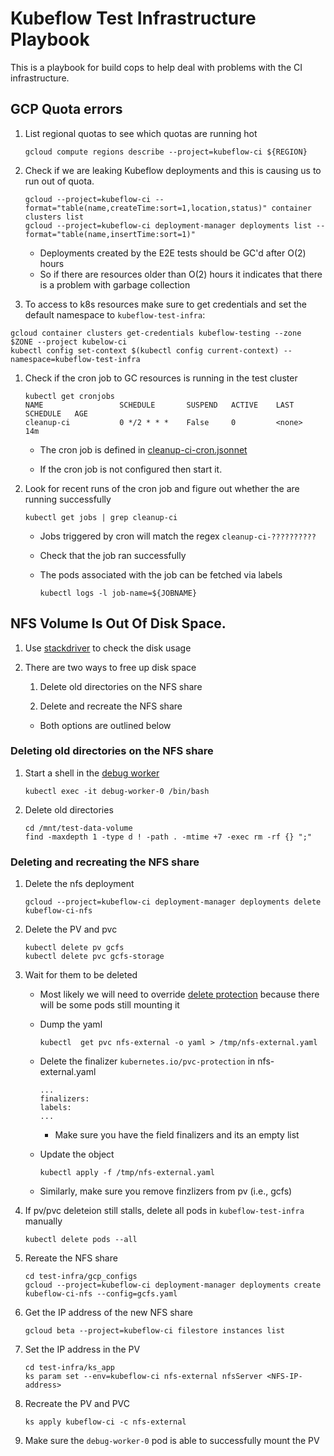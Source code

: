 # Kubeflow Test Infrastructure Playbook

This is a playbook for build cops to help deal with problems with the CI infrastructure.


## GCP Quota errors

1. List regional quotas to see which quotas are running hot

   ```
   gcloud compute regions describe --project=kubeflow-ci ${REGION}
   ```

1. Check if we are leaking Kubeflow deployments and this is causing us to run out of quota.

   ```
   gcloud --project=kubeflow-ci --format="table(name,createTime:sort=1,location,status)" container clusters list
   gcloud --project=kubeflow-ci deployment-manager deployments list --format="table(name,insertTime:sort=1)" 
   ```

   * Deployments created by the E2E tests should be GC'd after O(2) hours
   * So if there are resources older than O(2) hours it indicates that there is a problem with
     garbage collection

1. To access to k8s resources make sure to get credentials and set the default namespace to `kubeflow-test-infra`:

```
gcloud container clusters get-credentials kubeflow-testing --zone $ZONE --project kubelow-ci
kubectl config set-context $(kubectl config current-context) --namespace=kubeflow-test-infra
```

1. Check if the cron job to GC resources is running in the test cluster

   ```
   kubectl get cronjobs
   NAME                 SCHEDULE       SUSPEND   ACTIVE    LAST SCHEDULE   AGE	
   cleanup-ci           0 */2 * * *    False     0         <none>          14m
   ```

   * The cron job is defined in [cleanup-ci-cron.jsonnet](https://github.com/kubeflow/testing/blob/master/test-infra/ks_app/components/cleanup-ci-cron.jsonnet)

   * If the cron job is not configured then start it.


1. Look for recent runs of the cron job and figure out whether the are running successfully

   ```
   kubectl get jobs | grep cleanup-ci
   ```

   * Jobs triggered by cron will match the regex `cleanup-ci-??????????`

   * Check that the job ran successfully

   * The pods associated with the job can be fetched via labels

     ```
     kubectl logs -l job-name=${JOBNAME}
     ```

## NFS Volume Is Out Of Disk Space.

1. Use [stackdriver](https://cloud.google.com/filestore/docs/monitoring-instances)
   to check the disk usage

1. There are two ways to free up disk space

   1. Delete old directories on the NFS share

   1. Delete and recreate the NFS share

   * Both options are outlined below

### Deleting old directories on the NFS share

1. Start a shell in the [debug worker](https://github.com/kubeflow/testing/blob/master/test-infra/ks_app/components/debug-worker.jsonnet)

   ```
   kubectl exec -it debug-worker-0 /bin/bash
   ```

1. Delete old directories

   ```
   cd /mnt/test-data-volume
   find -maxdepth 1 -type d ! -path . -mtime +7 -exec rm -rf {} ";"
   ```

### Deleting and recreating the NFS share

1. Delete the nfs deployment

   ```
   gcloud --project=kubeflow-ci deployment-manager deployments delete kubeflow-ci-nfs
   ```

1. Delete the PV and pvc

   ```
   kubectl delete pv gcfs
   kubectl delete pvc gcfs-storage 
   ```

1. Wait for them to be deleted

   * Most likely we will need to override [delete protection](https://kubernetes.io/docs/concepts/storage/persistent-volumes/#storage-object-in-use-protection) because there will be some pods still mounting it


   * Dump the yaml
    
     ```
     kubectl  get pvc nfs-external -o yaml > /tmp/nfs-external.yaml
     ```

   * Delete the finalizer `kubernetes.io/pvc-protection` in nfs-external.yaml

     ```
     ...
     finalizers:
     labels:
     ...
     ```

     * Make sure you have the field finalizers and its an empty list

   * Update the object

     ```
     kubectl apply -f /tmp/nfs-external.yaml
     ```
   
   * Similarly, make sure you remove finzlizers from pv (i.e.,  gcfs)

1. If pv/pvc deleteion still stalls, delete all pods in `kubeflow-test-infra`  manually
   
 	```
	kubectl delete pods --all
  	```


1. Rereate the NFS share

   ```
   cd test-infra/gcp_configs
   gcloud --project=kubeflow-ci deployment-manager deployments create kubeflow-ci-nfs --config=gcfs.yaml
   ```

1. Get the IP address of the new NFS share

   ```
   gcloud beta --project=kubeflow-ci filestore instances list
   ```

1. Set the IP address in the PV

   ```
   cd test-infra/ks_app
   ks param set --env=kubeflow-ci nfs-external nfsServer <NFS-IP-address>
   ```

1. Recreate the PV and PVC

   ```
   ks apply kubeflow-ci -c nfs-external
   ```

1. Make sure the `debug-worker-0` pod is able to successfully mount the PV
